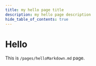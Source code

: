 ```yaml
---
title: my hello page title
description: my hello page description
hide_table_of_contents: true
---
```


# Hello

This is `/pages/helloMarkdown.md` page.
